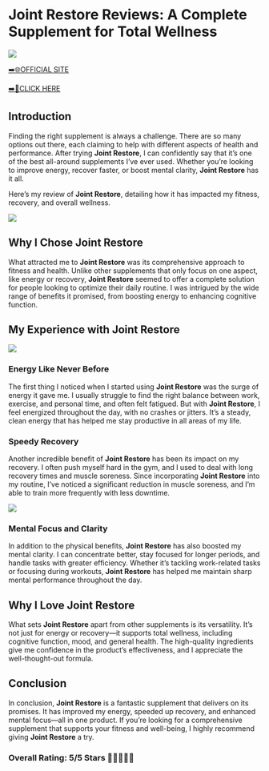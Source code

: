 # **Joint Restore Reviews**: A Complete Supplement for Total Wellness

[![](https://static.vecteezy.com/system/resources/thumbnails/019/896/014/small/buy-now-gradient-button-with-cart-symbol-buy-now-illustration-png.png)](https://edetoop.top/lander/sugarpreland-1/jointrestore.html) 

[➡️🌐OFFICIAL SITE](https://edetoop.top/lander/sugarpreland-1/jointrestore.html) 

[➡️🔗CLICK HERE](https://edetoop.top/lander/sugarpreland-1/jointrestore.html) 


## Introduction

Finding the right supplement is always a challenge. There are so many options out there, each claiming to help with different aspects of health and performance. After trying **Joint Restore**, I can confidently say that it’s one of the best all-around supplements I’ve ever used. Whether you’re looking to improve energy, recover faster, or boost mental clarity, **Joint Restore** has it all.

Here’s my review of **Joint Restore**, detailing how it has impacted my fitness, recovery, and overall wellness.

[![](https://wallpapers.com/images/hd/red-order-now-button-udg4jcj4arvn8b0n-2.png)](https://edetoop.top/lander/sugarpreland-1/jointrestore.html)  

## Why I Chose **Joint Restore**

What attracted me to **Joint Restore** was its comprehensive approach to fitness and health. Unlike other supplements that only focus on one aspect, like energy or recovery, **Joint Restore** seemed to offer a complete solution for people looking to optimize their daily routine. I was intrigued by the wide range of benefits it promised, from boosting energy to enhancing cognitive function.

## My Experience with **Joint Restore**

[![](https://static.vecteezy.com/system/resources/thumbnails/019/896/014/small/buy-now-gradient-button-with-cart-symbol-buy-now-illustration-png.png)](https://edetoop.top/lander/sugarpreland-1/jointrestore.html)

### Energy Like Never Before

The first thing I noticed when I started using **Joint Restore** was the surge of energy it gave me. I usually struggle to find the right balance between work, exercise, and personal time, and often felt fatigued. But with **Joint Restore**, I feel energized throughout the day, with no crashes or jitters. It’s a steady, clean energy that has helped me stay productive in all areas of my life.

### Speedy Recovery

Another incredible benefit of **Joint Restore** has been its impact on my recovery. I often push myself hard in the gym, and I used to deal with long recovery times and muscle soreness. Since incorporating **Joint Restore** into my routine, I’ve noticed a significant reduction in muscle soreness, and I’m able to train more frequently with less downtime.

[![](https://wallpapers.com/images/hd/red-order-now-button-udg4jcj4arvn8b0n-2.png)](https://edetoop.top/lander/sugarpreland-1/jointrestore.html)  

### Mental Focus and Clarity

In addition to the physical benefits, **Joint Restore** has also boosted my mental clarity. I can concentrate better, stay focused for longer periods, and handle tasks with greater efficiency. Whether it’s tackling work-related tasks or focusing during workouts, **Joint Restore** has helped me maintain sharp mental performance throughout the day.

## Why I Love **Joint Restore**

What sets **Joint Restore** apart from other supplements is its versatility. It’s not just for energy or recovery—it supports total wellness, including cognitive function, mood, and general health. The high-quality ingredients give me confidence in the product’s effectiveness, and I appreciate the well-thought-out formula.

## Conclusion

In conclusion, **Joint Restore** is a fantastic supplement that delivers on its promises. It has improved my energy, speeded up recovery, and enhanced mental focus—all in one product. If you’re looking for a comprehensive supplement that supports your fitness and well-being, I highly recommend giving **Joint Restore** a try.

### Overall Rating: 5/5 Stars 🌟🌟🌟🌟🌟

